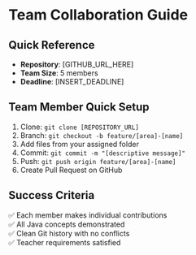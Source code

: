 # Team Collaboration Guide

## Quick Reference
- **Repository**: [GITHUB_URL_HERE]
- **Team Size**: 5 members
- **Deadline**: [INSERT_DEADLINE]

## Team Member Quick Setup
1. Clone: `git clone [REPOSITORY_URL]`
2. Branch: `git checkout -b feature/[area]-[name]`
3. Add files from your assigned folder
4. Commit: `git commit -m "[descriptive message]"`
5. Push: `git push origin feature/[area]-[name]`
6. Create Pull Request on GitHub

## Success Criteria
✅ Each member makes individual contributions  
✅ All Java concepts demonstrated  
✅ Clean Git history with no conflicts  
✅ Teacher requirements satisfied
